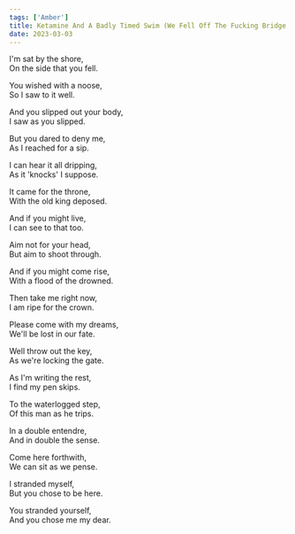 ```yaml
---  
tags: ['Amber']
title: Ketamine And A Badly Timed Swim (We Fell Off The Fucking Bridge Apparently)
date: 2023-03-03
---
```


I'm sat by the shore,  
On the side that you fell.

You wished with a noose,  
So I saw to it well.

And you slipped out your body,  
I saw as you slipped.

But you dared to deny me,  
As I reached for a sip.

I can hear it all dripping,  
As it 'knocks' I suppose.

It came for the throne,  
With the old king deposed.

And if you might live,  
I can see to that too.

Aim not for your head,  
But aim to shoot through.

And if you might come rise,  
With a flood of the drowned.

Then take me right now,  
I am ripe for the crown.

Please come with my dreams,  
We'll be lost in our fate.

Well throw out the key,  
As we're locking the gate.

As I'm writing the rest,  
I find my pen skips.

To the waterlogged step,  
Of this man as he trips.

In a double entendre,  
And in double the sense.

Come here forthwith,  
We can sit as we pense.

I stranded myself,  
But you chose to be here.

You stranded yourself,  
And you chose me my dear.
